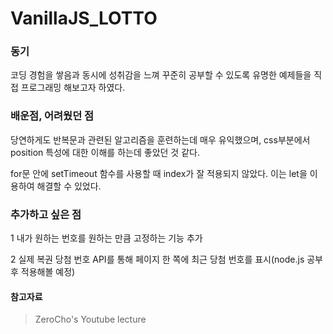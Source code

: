 # VanillaJS_LOTTO
### 동기
코딩 경험을 쌓음과 동시에 성취감을 느껴 꾸준히 공부할 수 있도록 유명한 예제들을 직접 프로그래밍 해보고자 하였다. 

### 배운점, 어려웠던 점
당연하게도 반복문과 관련된 알고리즘을 훈련하는데 매우 유익했으며, css부분에서 position 특성에 대한 이해를 하는데 좋았던 것 같다.

for문 안에 setTimeout 함수를 사용할 때 index가 잘 적용되지 않았다. 이는 let을 이용하여 해결할 수 있었다.

### 추가하고 싶은 점
1 내가 원하는 번호를 원하는 만큼 고정하는 기능 추가

2 실제 복권 당첨 번호 API를 통해 페이지 한 쪽에 최근 당첨 번호를 표시(node.js 공부 후 적용해볼 예정)

#### 참고자료
>ZeroCho's Youtube lecture
